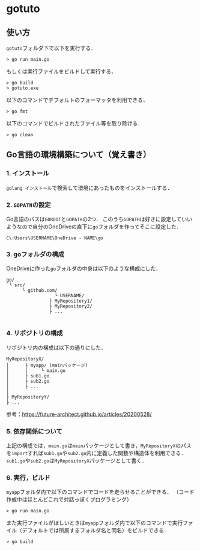 # gotuto

## 使い方

`gotuto`フォルダ下で以下を実行する．
```
> go run main.go
```

もしくは実行ファイルをビルドして実行する．
```
> go build
> gotuto.exe
```

以下のコマンドでデフォルトのフォーマッタを利用できる．
```
> go fmt
```

以下のコマンドでビルドされたファイル等を取り除ける．
```
> go clean
```

## Go言語の環境構築について（覚え書き）

### 1. インストール
`golang インストール`で検索して環境にあったものをインストールする．

### 2. `GOPATH`の設定  
Go言語のパスは`GOROOT`と`GOPATH`の2つ．
このうち`GOPATH`は好きに設定していいようなので自分のOneDriveの直下に`go`フォルダを作ってそこに設定した．
```
C\:Users\USERNAME\OneDrive - NAME\go
```

### 3. goフォルダの構成
OneDriveに作った`go`フォルダの中身は以下のような構成にした．
```
go/
 └ src/
      └ github.com/
                  └ USERNAME/
			    ├ MyRepository1/
			    ├ MyRepository2/
			    ├ ...
			    
```

### 4. リポジトリの構成
リポジトリ内の構成は以下の通りにした．
```
MyRepositoryX/
│	   ├ myapp/	(mainパッケージ)
│	   │	 └ main.go
│	   ├ sub1.go
│	   ├ sub2.go
│	   ├ ...
│	   
├ MyRepositoryY/
├ ...

```

参考：https://future-architect.github.io/articles/20200528/

### 5. 依存関係について
上記の構成では，`main.go`は`main`パッケージとして書き，`MyRepositoryX`のパスを`import`すれば`sub1.go`や`sub2.go`内に定義した関数や構造体を利用できる．
`sub1.go`や`sub2.go`は`MyRepositoryX`パッケージとして書く．

### 6. 実行，ビルド
`myapp`フォルダ内で以下のコマンドでコードを走らせることができる．
（コード作成中はほとんどこれで対話っぽくプログラミング）
```
> go run main.go
```

また実行ファイルがほしいときは`myapp`フォルダ内で以下のコマンドで実行ファイル（デフォルトでは所属するフォルダ名と同名）をビルドできる．
```
> go build
```
